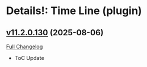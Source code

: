 # Details!: Time Line (plugin)

## [v11.2.0.130](https://github.com/Tercioo/TimeLine/tree/v11.2.0.130) (2025-08-06)
[Full Changelog](https://github.com/Tercioo/TimeLine/compare/v11.1.5.129...v11.2.0.130) 

- ToC Update  

